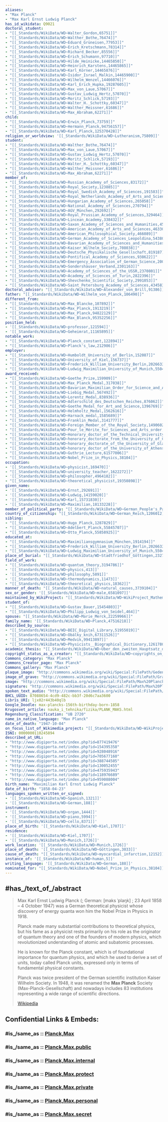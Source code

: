 ```yaml
---
aliases:
- "Max Planck"
- "Max Karl Ernst Ludwig Planck"
has_id_wikidata: Q9021
doctoral_student:
- "[[_Standards/WikiData/WD~Walter_Gordon,65751]]"
- "[[_Standards/WikiData/WD~Walther_Bothe,76474]]"
- "[[_Standards/WikiData/WD~Eduard_Grüneisen,77953]]"
- "[[_Standards/WikiData/WD~Erich_Kretschmann,78314]]"
- "[[_Standards/WikiData/WD~Richard_Becker,85556]]"
- "[[_Standards/WikiData/WD~Erich_Schumann,97710]]"
- "[[_Standards/WikiData/WD~Hilde_Heinicke,14465850]]"
- "[[_Standards/WikiData/WD~Heinrich_Karstens,14465865]]"
- "[[_Standards/WikiData/WD~Karl_Körner,14465876]]"
- "[[_Standards/WikiData/WD~Isidor_Israel_Malkin,14465900]]"
- "[[_Standards/WikiData/WD~Wilhelm_Wenzel,14466076]]"
- "[[_Standards/WikiData/WD~Karl_Erich_Hupka,19287605]]"
- "[[_Standards/WikiData/WD~Max_von_Laue,57067]]"
- "[[_Standards/WikiData/WD~Gustav_Ludwig_Hertz,57070]]"
- "[[_Standards/WikiData/WD~Moritz_Schlick,57193]]"
- "[[_Standards/WikiData/WD~Walter_H._Schottky,60347]]"
- "[[_Standards/WikiData/WD~Walther_Meissner,61686]]"
- "[[_Standards/WikiData/WD~Max_Abraham,62271]]"
child:
- "[[_Standards/WikiData/WD~Erwin_Planck,73759]]"
- "[[_Standards/WikiData/WD~Hermann_Planck,94756157]]"
- "[[_Standards/WikiData/WD~Karl_Planck,125370428]]"
religion_or_worldview: '[[_Standards/WikiData/WD~Lutheranism,75809]]'
student:
- "[[_Standards/WikiData/WD~Walther_Bothe,76474]]"
- "[[_Standards/WikiData/WD~Max_von_Laue,57067]]"
- "[[_Standards/WikiData/WD~Gustav_Ludwig_Hertz,57070]]"
- "[[_Standards/WikiData/WD~Moritz_Schlick,57193]]"
- "[[_Standards/WikiData/WD~Walter_H._Schottky,60347]]"
- "[[_Standards/WikiData/WD~Walther_Meissner,61686]]"
- "[[_Standards/WikiData/WD~Max_Abraham,62271]]"
member_of:
- "[[_Standards/WikiData/WD~Russian_Academy_of_Sciences,83172]]"
- "[[_Standards/WikiData/WD~Royal_Society,123885]]"
- "[[_Standards/WikiData/WD~Royal_Swedish_Academy_of_Sciences,191583]]"
- "[[_Standards/WikiData/WD~Royal_Netherlands_Academy_of_Arts_and_Sciences,253439]]"
- "[[_Standards/WikiData/WD~Hungarian_Academy_of_Sciences,265058]]"
- "[[_Standards/WikiData/WD~National_Academy_of_Sciences,270794]]"
- "[[_Standards/WikiData/WD~AGV_München,292692]]"
- "[[_Standards/WikiData/WD~Royal_Prussian_Academy_of_Sciences,329464]]"
- "[[_Standards/WikiData/WD~Lincean_Academy,338432]]"
- "[[_Standards/WikiData/WD~Saxon_Academy_of_Sciences_and_Humanities,451079]]"
- "[[_Standards/WikiData/WD~American_Academy_of_Arts_and_Sciences,463303]]"
- "[[_Standards/WikiData/WD~American_Philosophical_Society,466089]]"
- "[[_Standards/WikiData/WD~German_Academy_of_Sciences_Leopoldina,543804]]"
- "[[_Standards/WikiData/WD~Bavarian_Academy_of_Sciences_and_Humanities,684415]]"
- "[[_Standards/WikiData/WD~Kaiser_Wilhelm_Society,708038]]"
- "[[_Standards/WikiData/WD~Deutsche_Physikalische_Gesellschaft,819187]]"
- "[[_Standards/WikiData/WD~Pontifical_Academy_of_Sciences,938622]]"
- "[[_Standards/WikiData/WD~Emergency_Association_of_German_Science,2002153]]"
- "[[_Standards/WikiData/WD~Sondershäuser_Verband,2301163]]"
- "[[_Standards/WikiData/WD~Academy_of_Sciences_of_the_USSR,2370801]]"
- "[[_Standards/WikiData/WD~Academy_of_Sciences_of_Turin,2822396]]"
- "[[_Standards/WikiData/WD~Shevchenko_Scientific_Society,2991053]]"
- "[[_Standards/WikiData/WD~Saint_Petersburg_Academy_of_Sciences,4345832]]"
doctoral_advisor: "[[_Standards/WikiData/WD~Alexander_von_Brill,91386]]"
father: "[[_Standards/WikiData/WD~Wilhelm_von_Planck,106490]]"
different_from:
- "[[_Standards/WikiData/WD~Max_Blancke,107892]]"
- "[[_Standards/WikiData/WD~Max_Planck,1913219]]"
- "[[_Standards/WikiData/WD~Max_Planck,94822129]]"
- "[[_Standards/WikiData/WD~Max_Blanck,95352256]]"
position_held:
- '[[_Standards/WikiData/WD~professor,121594]]'
- '[[_Standards/WikiData/WD~Geheimrat,11165895]]'
notable_work:
- "[[_Standards/WikiData/WD~Planck_constant,122894]]"
- "[[_Standards/WikiData/WD~Planck's_law,212986]]"
employer:
- "[[_Standards/WikiData/WD~Humboldt_University_of_Berlin,152087]]"
- "[[_Standards/WikiData/WD~University_of_Kiel,156737]]"
- "[[_Standards/WikiData/WD~Frederick_William_University_Berlin,20266330]]"
- "[[_Standards/WikiData/WD~Ludwig_Maximilian_University_of_Munich,55044]]"
award_received:
- "[[_Standards/WikiData/WD~Goethe_Prize,159909]]"
- "[[_Standards/WikiData/WD~Max_Planck_Medal,317038]]"
- "[[_Standards/WikiData/WD~Bavarian_Maximilian_Order_for_Science_and_Art,565030]]"
- "[[_Standards/WikiData/WD~Liebig_Medal,567492]]"
- "[[_Standards/WikiData/WD~Lorentz_Medal,838936]]"
- "[[_Standards/WikiData/WD~Adlerschild_des_Deutschen_Reiches,876062]]"
- "[[_Standards/WikiData/WD~Goethe_Medal_for_Art_and_Science,1396769]]"
- "[[_Standards/WikiData/WD~Helmholtz_Medal,1562616]]"
- "[[_Standards/WikiData/WD~Harnack_medal,1585689]]"
- "[[_Standards/WikiData/WD~Franklin_Medal,3141777]]"
- "[[_Standards/WikiData/WD~Foreign_Member_of_the_Royal_Society,14906020]]"
- "[[_Standards/WikiData/WD~Pour_le_Mérite_for_Sciences_and_Arts_order,15056034]]"
- "[[_Standards/WikiData/WD~Honorary_doctor_of_the_Technical_University_of_Berlin,40673468]]"
- "[[_Standards/WikiData/WD~honorary_doctorate_from_the_University_of_Cambridge,41795465]]"
- "[[_Standards/WikiData/WD~honorary_doctorate_of_the_University_of_Glasgow,55149541]]"
- "[[_Standards/WikiData/WD~honorary_doctor_of_the_University_of_Athens,56239664]]"
- "[[_Standards/WikiData/WD~Guthrie_Lecture,61577006]]"
- "[[_Standards/WikiData/WD~Nobel_Prize_in_Physics,38104]]"
occupation:
- '[[_Standards/WikiData/WD~physicist,169470]]'
- "[[_Standards/WikiData/WD~university_teacher,1622272]]"
- '[[_Standards/WikiData/WD~philosopher,4964182]]'
- "[[_Standards/WikiData/WD~theoretical_physicist,19350898]]"
given_name:
- '[[_Standards/WikiData/WD~Ernst,292691]]'
- '[[_Standards/WikiData/WD~Ludwig,14159020]]'
- '[[_Standards/WikiData/WD~Karl,15731830]]'
- '[[_Standards/WikiData/WD~Maximilian,18133228]]'
member_of_political_party: "[[_Standards/WikiData/WD~German_People's_Party,316533]]"
country_of_citizenship: "[[_Standards/WikiData/WD~German_Reich,1206012]]"
sibling:
- "[[_Standards/WikiData/WD~Hugo_Planck,1287829]]"
- "[[_Standards/WikiData/WD~Adelbert_Planck,55845707]]"
- "[[_Standards/WikiData/WD~Otto_Planck,55858925]]"
educated_at:
- "[[_Standards/WikiData/WD~Maximiliansgymnasium_München,1914194]]"
- "[[_Standards/WikiData/WD~Frederick_William_University_Berlin,20266330]]"
- "[[_Standards/WikiData/WD~Ludwig_Maximilian_University_of_Munich,55044]]"
place_of_burial: "[[_Standards/WikiData/WD~Stadtfriedhof_Göttingen,2327123]]"
field_of_work:
- "[[_Standards/WikiData/WD~quantum_theory,3194786]]"
- '[[_Standards/WikiData/WD~physics,413]]'
- '[[_Standards/WikiData/WD~philosophy,5891]]'
- '[[_Standards/WikiData/WD~thermodynamics,11473]]'
- "[[_Standards/WikiData/WD~theoretical_physics,18362]]"
manner_of_death: "[[_Standards/WikiData/WD~natural_causes,3739104]]"
sex_or_gender: '[[_Standards/WikiData/WD~male,6581097]]'
maintained_by_WikiProject: "[[_Standards/WikiData/WD~WikiProject_Mathematics,8487137]]"
student_of:
- "[[_Standards/WikiData/WD~Gustav_Bauer,15454803]]"
- "[[_Standards/WikiData/WD~Philipp_Ludwig_von_Seidel,464]]"
spouse: "[[_Standards/WikiData/WD~Marie_Merck,22259966]]"
family_name: '[[_Standards/WikiData/WD~Planck,47516218]]'
described_by_source:
- "[[_Standards/WikiData/WD~BEIC_Digital_Library,51955019]]"
- "[[_Standards/WikiData/WD~Obálky_knih,67311526]]"
- '[[_Standards/WikiData/WD~Medvik,99413897]]'
- "[[_Standards/WikiData/WD~Physicists__Biographical_Dictionary,126178049]]"
academic_thesis: "[[_Standards/WikiData/WD~Über_den_zweiten_Hauptsatz_der_mechanischen_Wärmetheorie,55713946]]"
copyright_status_as_a_creator: "[[_Standards/WikiData/WD~copyrights_on_works_have_expired,71887839]]"
Commons_category: "Max Planck"
Commons_Creator_page: "Max Planck"
Commons_gallery: "Max Planck"
plaque_image: "http://commons.wikimedia.org/wiki/Special:FilePath/Gedenktafel%20Max%20Planck.jpg"
image_of_grave: "http://commons.wikimedia.org/wiki/Special:FilePath/Grave%20of%20Max%20Planck%20at%20Stadtfriedhof%20G%C3%B6ttingen%202017%2001.jpg"
image: "http://commons.wikimedia.org/wiki/Special:FilePath/Max%20Planck.png"
signature: "http://commons.wikimedia.org/wiki/Special:FilePath/Max%20Planck%20signature.svg"
spoken_text_audio: "http://commons.wikimedia.org/wiki/Special:FilePath/Ru-Max%20Planck%20%28intro%29.ogg"
BHCL_UUID: 87088654-4cd9-482c-bb3f-20d6c7aa3600
Libris_URI: ljx02r443b40qlb
Google_Doodle: max-plancks-156th-birthday-born-1858
Krugosvet_article: nauka_i_tehnika/fizika/PLANK_MAKS.html
Regensburg_Classification: "UB 2720"
name_in_native_language: "Max Planck"
date_of_death: "1947-10-04"
on_focus_list_of_Wikimedia_project: "[[_Standards/WikiData/WD~WikiProject_PCC_Wikidata_Pilot_Smithsonian_Libraries_Dibner_Library_portraits,103505599]]"
ISNI: 0000000110245894
described_at_URL:
- "http://www.digiporta.net/index.php?id=877419476"
- "http://www.digiporta.net/index.php?id=154395358"
- "http://www.digiporta.net/index.php?id=928048916"
- "http://www.digiporta.net/index.php?id=705677160"
- "http://www.digiporta.net/index.php?id=388744505"
- "http://www.digiporta.net/index.php?id=130052455"
- "http://www.digiporta.net/index.php?id=475935943"
- "http://www.digiporta.net/index.php?id=118976689"
- "http://www.digiporta.net/index.php?id=959088004"
birth_name: "Maximilian Karl Ernst Ludwig Planck"
date_of_birth: "1858-04-23"
languages_spoken_written_or_signed:
- '[[_Standards/WikiData/WD~Spanish,1321]]'
- '[[_Standards/WikiData/WD~German,188]]'
instrument:
- '[[_Standards/WikiData/WD~organ,1444]]'
- '[[_Standards/WikiData/WD~piano,5994]]'
- '[[_Standards/WikiData/WD~cello,8371]]'
place_of_birth: '[[_Standards/WikiData/WD~Kiel,1707]]'
residence:
- '[[_Standards/WikiData/WD~Kiel,1707]]'
- '[[_Standards/WikiData/WD~Munich,1726]]'
work_location: '[[_Standards/WikiData/WD~Munich,1726]]'
place_of_death: '[[_Standards/WikiData/WD~Göttingen,3033]]'
cause_of_death: "[[_Standards/WikiData/WD~myocardial_infarction,12152]]"
instance_of: '[[_Standards/WikiData/WD~human,5]]'
writing_language: '[[_Standards/WikiData/WD~German,188]]'
nominated_for: "[[_Standards/WikiData/WD~Nobel_Prize_in_Physics,38104]]"
---
```


## #has_/text_of_/abstract 

> Max Karl Ernst Ludwig Planck (; German: [maks ˈplaŋk] ; 23 April 1858 – 4 October 1947) 
> was a German theoretical physicist 
> whose discovery of energy quanta won him the Nobel Prize in Physics in 1918.
>
> Planck made many substantial contributions to theoretical physics, 
> but his fame as a physicist rests primarily on his role as the originator of quantum theory 
> and one of the founders of modern physics, 
> which revolutionized understanding of atomic and subatomic processes. 
> 
> He is known for the Planck constant, which is of foundational importance for quantum physics, 
> and which he used to derive a set of units, today called Planck units, 
> expressed only in terms of fundamental physical constants.
>
> Planck was twice president of the German scientific institution Kaiser Wilhelm Society. 
> In 1948, it was renamed the **Max Planck** Society (Max-Planck-Gesellschaft) 
> and nowadays includes 83 institutions representing a wide range of scientific directions.
>
> [Wikipedia](https://en.wikipedia.org/wiki/Max%20Planck)


## Confidential Links & Embeds: 

### #is_/same_as :: [Planck,Max](Planck,Max.md) 

### #is_/same_as :: [Planck,Max.public](/_public/bio/People/Scientist/Modern_Scientists/Planck,Max.public.md) 

### #is_/same_as :: [Planck,Max.internal](/_internal/bio/People/Scientist/Modern_Scientists/Planck,Max.internal.md) 

### #is_/same_as :: [Planck,Max.protect](/_protect/bio/People/Scientist/Modern_Scientists/Planck,Max.protect.md) 

### #is_/same_as :: [Planck,Max.private](/_private/bio/People/Scientist/Modern_Scientists/Planck,Max.private.md) 

### #is_/same_as :: [Planck,Max.personal](/_personal/bio/People/Scientist/Modern_Scientists/Planck,Max.personal.md) 

### #is_/same_as :: [Planck,Max.secret](/_secret/bio/People/Scientist/Modern_Scientists/Planck,Max.secret.md)

